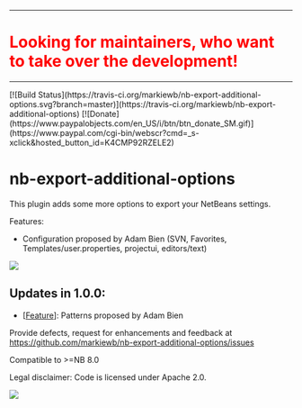 <hr>
<h1 style="color: #FF0000">Looking for maintainers, who want to take over the development!</h1>
<hr>
[![Build Status](https://travis-ci.org/markiewb/nb-export-additional-options.svg?branch=master)](https://travis-ci.org/markiewb/nb-export-additional-options)
[![Donate](https://www.paypalobjects.com/en_US/i/btn/btn_donate_SM.gif)](https://www.paypal.com/cgi-bin/webscr?cmd=_s-xclick&hosted_button_id=K4CMP92RZELE2)

nb-export-additional-options
==================================

This plugin adds some more options to export your NetBeans settings.

<p>
Features:
<ul>
<li>Configuration proposed by Adam Bien (SVN, Favorites, Templates/user.properties, projectui, editors/text)</li>
</ul>
</p>

<img src="https://raw.github.com/markiewb/nb-export-additional-options/master/doc/screenshot-1.0.0.png"/>

<h2>Updates in 1.0.0:</h2>
<ul>
<li>[<a href="https://github.com/markiewb/nb-export-additional-options/issues/1">Feature</a>]:  Patterns proposed by Adam Bien</li>
</ul>


<p>Provide defects, request for enhancements and feedback at <a href="https://github.com/markiewb/nb-export-additional-options/issues">https://github.com/markiewb/nb-export-additional-options/issues</a></p>
<p>Compatible to >=NB 8.0</p>
<p>Legal disclaimer: Code is licensed under Apache 2.0.</p>
<p>
<a href="https://www.paypal.com/cgi-bin/webscr?cmd=_s-xclick&hosted_button_id=K4CMP92RZELE2"><img src="https://www.paypalobjects.com/en_US/i/btn/btn_donate_SM.gif" border="0"></a>
</p>
